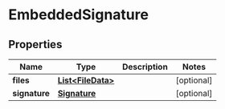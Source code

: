 

# EmbeddedSignature


## Properties

Name | Type | Description | Notes
------------ | ------------- | ------------- | -------------
**files** | [**List&lt;FileData&gt;**](FileData.md) |  |  [optional]
**signature** | [**Signature**](Signature.md) |  |  [optional]



